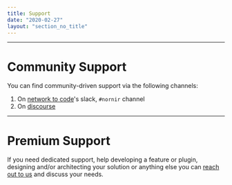 ```yaml
---
title: Support
date: "2020-02-27"
layout: "section_no_title"
---
```


---

# Community Support

You can find community-driven support via the following channels:

1. On [network to code](https://networktocode.herokuapp.com/)'s slack, `#nornir` channel
2. On [discourse](https://nornir.discourse.group/)

---

# Premium Support

If you need dedicated support, help developing a feature or plugin, designing and/or architecting your solution or anything else you can [reach out to us](mailto:dbarrosop@dravetech.com) and discuss your needs.
